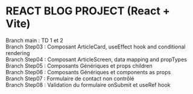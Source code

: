 # REACT BLOG PROJECT (React + Vite) 


Branch main : TD 1 et 2<br />
Branch Step03 : Composant ArticleCard, useEffect hook and conditional rendering<br />
Branch Step04 : Composant ArticleScreen, data mapping and propTypes<br />
Branch Step05 : Composants Génériques et props children<br />
Branch Step06 : Composants Génériques et components as props<br />
Branch Step07 : Formulaire de contact non contrôlé<br />
Branch Step08 : Validation du formulaire onSubmit et useRef hook<br />